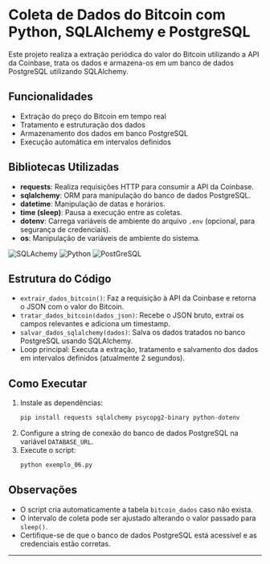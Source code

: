 
# Coleta de Dados do Bitcoin com Python, SQLAlchemy e PostgreSQL

Este projeto realiza a extração periódica do valor do Bitcoin utilizando a API da Coinbase, trata os dados e armazena-os em um banco de dados PostgreSQL utilizando SQLAlchemy.

## Funcionalidades
- Extração do preço do Bitcoin em tempo real
- Tratamento e estruturação dos dados
- Armazenamento dos dados em banco PostgreSQL
- Execução automática em intervalos definidos

## Bibliotecas Utilizadas
- **requests**: Realiza requisições HTTP para consumir a API da Coinbase.
- **sqlalchemy**: ORM para manipulação do banco de dados PostgreSQL.
- **datetime**: Manipulação de datas e horários.
- **time (sleep)**: Pausa a execução entre as coletas.
- **dotenv**: Carrega variáveis de ambiente do arquivo `.env` (opcional, para segurança de credenciais).
- **os**: Manipulação de variáveis de ambiente do sistema.

![SQLAchemy](https://upload.wikimedia.org/wikipedia/commons/thumb/d/d7/SQLAlchemy.svg/250px-SQLAlchemy.svg.png)
![Python](https://upload.wikimedia.org/wikipedia/commons/thumb/c/c3/Python-logo-notext.svg/150px-Python-logo-notext.svg.png)
![PostGreSQL](https://kinsta.com/wp-content/uploads/2022/02/postgres-logo.png)

## Estrutura do Código
- `extrair_dados_bitcoin()`: Faz a requisição à API da Coinbase e retorna o JSON com o valor do Bitcoin.
- `tratar_dados_bitcoin(dados_json)`: Recebe o JSON bruto, extrai os campos relevantes e adiciona um timestamp.
- `salvar_dados_sqlalchemy(dados)`: Salva os dados tratados no banco PostgreSQL usando SQLAlchemy.
- Loop principal: Executa a extração, tratamento e salvamento dos dados em intervalos definidos (atualmente 2 segundos).

## Como Executar
1. Instale as dependências:
   ```bash
   pip install requests sqlalchemy psycopg2-binary python-dotenv
   ```
2. Configure a string de conexão do banco de dados PostgreSQL na variável `DATABASE_URL`.
3. Execute o script:
   ```bash
   python exemplo_06.py
   ```

## Observações
- O script cria automaticamente a tabela `bitcoin_dados` caso não exista.
- O intervalo de coleta pode ser ajustado alterando o valor passado para `sleep()`.
- Certifique-se de que o banco de dados PostgreSQL está acessível e as credenciais estão corretas.

---





